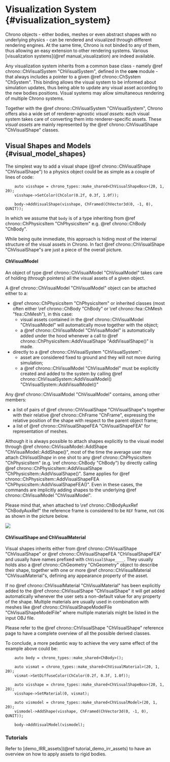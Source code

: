 
Visualization System {#visualization_system}
====================

Chrono objects - either bodies, meshes or even abstract shapes with no underlying physics - can be rendered and visualized through different rendering engines. At the same time, Chrono is not binded to any of them, thus allowing an easy extension to other rendering systems. Various [visualization systems](@ref manual_visualization) are indeed available.

Any visualization system inherits from a common base class - namely @ref chrono::ChVisualSystem "ChVisualSystem", defined in the **core** module - that always includes a pointer to a given @ref chrono::ChSystem "ChSystem". This binding allows the visual system to be informed about simulation updates, thus being able to update any visual asset according to the new bodies positions. Visual systems may allow simultaneous rendering of multiple Chrono systems.

Together with the @ref chrono::ChVisualSystem "ChVisualSystem", Chrono offers also a wide set of renderer-agnostic _visual assets_: each visual system takes care of converting them into renderer-specific assets. These _visual assets_ are mainly represented by the @ref chrono::ChVisualShape "ChVisualShape" classes.

## Visual Shapes and Models {#visual_model_shapes}

The simplest way to add a visual shape (@ref chrono::ChVisualShape "ChVisualShape") to a physics object could be as simple as a couple of lines of code:

~~~{.cpp}
    auto visshape = chrono_types::make_shared<ChVisualShapeBox>(20, 1, 20);
    visshape->SetColor(ChColor(0.2f, 0.3f, 1.0f));

    body->AddVisualShape(visshape, ChFramed(ChVector3d(0, -1, 0), QUNIT));
~~~
In which we assume that `body` is of a type inheriting from @ref chrono::ChPhysicsItem "ChPhysicsItem" e.g. @ref chrono::ChBody "ChBody".

While being quite immediate, this approach is hiding most of the internal structure of the visual assets in Chrono. In fact @ref chrono::ChVisualShape "ChVisualShape"s are just a piece of the overall picture.

<h4>ChVisualModel</h4>

An object of type @ref chrono::ChVisualModel "ChVisualModel" takes care of holding (through pointers) all the visual assets of a given object.

A @ref chrono::ChVisualModel "ChVisualModel" object can be attached either to a:
+ @ref chrono::ChPhysicsItem "ChPhysicsItem" or inherited classes (most often either \ref chrono::ChBody "ChBody" or \ref chrono::fea::ChMesh "fea::ChMesh"), in this case:
  +  visual assets contained in the @ref chrono::ChVisualModel "ChVisualModel" will automatically move together with the object;
  +  a @ref chrono::ChVisualModel "ChVisualModel" is automatically added under the hood whenever a call to @ref chrono::ChPhysicsItem::AddVisualShape "AddVisualShape()" is made.
+ directly to a @ref chrono::ChVisualSystem "ChVisualSystem":
  + asset are considered fixed to ground and they will not move during simulation;
  + a @ref chrono::ChVisualModel "ChVisualModel" must be explicitly created and added to the system by calling @ref chrono::ChVisualSystem::AddVisualModel() "ChVisualSystem::AddVisualModel()"
  
Any @ref chrono::ChVisualModel "ChVisualModel" contains, among other members:
+ a list of pairs of @ref chrono::ChVisualShape "ChVisualShape"s together with their relative @ref chrono::ChFrame "ChFrame", expressing the relative position of the shape with respect to the parent object frame;
+ a list of @ref chrono::ChVisualShapeFEA "ChVisualShapeFEA" for representation of meshes.

Although it is always possible to attach shapes explicitly to the visual model through @ref chrono::ChVisualModel::AddShape "ChVisualModel::AddShape()", most of the time the average user may attach _ChVisualShape_ in one shot to any @ref chrono::ChPhysicsItem "ChPhysicsItem" (e.g. \ref chrono::ChBody "ChBody") by directly calling @ref chrono::ChPhysicsItem::AddVisualShape "ChPhysicsItem::AddVisualShape()". Same applies for @ref chrono::ChPhysicsItem::AddVisualShapeFEA "ChPhysicsItem::AddVisualShapeFEA()". Even in these cases, the commands are implicitly adding shapes to the underlying @ref chrono::ChVisualModel "ChVisualModel".

Please mind that, when attached to \ref chrono::ChBodyAuxRef "ChBodyAuxRef" the reference frame is considered to be `REF` frame, not `COG` as shown in the picture below.

![](http://www.projectchrono.org/assets/manual/pic_ChAsset.png)

<h4>ChVisualShape and ChVisualMaterial</h4>

Visual shapes inherits either from @ref chrono::ChVisualShape "ChVisualShape" or @ref chrono::ChVisualShapeFEA "ChVisualShapeFEA" and usually have names prefixed with ```ChVisualShape____```. They usually holds also a @ref chrono::ChGeometry "ChGeometry" object to describe their shape, together with one or more @ref chrono::ChVisualMaterial "ChVisualMaterial"s, defining any appearance property of the asset.

If no @ref chrono::ChVisualMaterial "ChVisualMaterial" has been explicitly added to the @ref chrono::ChVisualShape "ChVisualShape" it will get added automatically whenever the user sets a non-default value for any property of the shape. Multiple materials are usually used in combination with meshes like @ref chrono::ChVisualShapeModelFile "ChVisualShapeModelFile" where multiple materials might be listed in the input OBJ file.

Please refer to the @ref chrono::ChVisualShape "ChVisualShape" reference page to have a complete overview of all the possible derived classes.


To conclude, a more pedantic way to achieve the very same effect of the example above could be:

~~~{.cpp}
    auto body = chrono_types::make_shared<ChBody>();

    auto vismat = chrono_types::make_shared<ChVisualMaterial>(20, 1, 20);
    vismat->SetDiffuseColor(ChColor(0.2f, 0.3f, 1.0f));

    auto visshape = chrono_types::make_shared<ChVisualShapeBox>(20, 1, 20);
    visshape->SetMaterial(0, vismat);

    auto vismodel = chrono_types::make_shared<ChVisualModel>(20, 1, 20);
    vismodel->AddShape(visshape, ChFramed(ChVector3d(0, -1, 0), QUNIT));

    body->AddVisualModel(vismodel);
~~~

### Tutorials

Refer to [demo_IRR_assets](@ref tutorial_demo_irr_assets) to have an overview on how to apply assets to rigid bodies.

